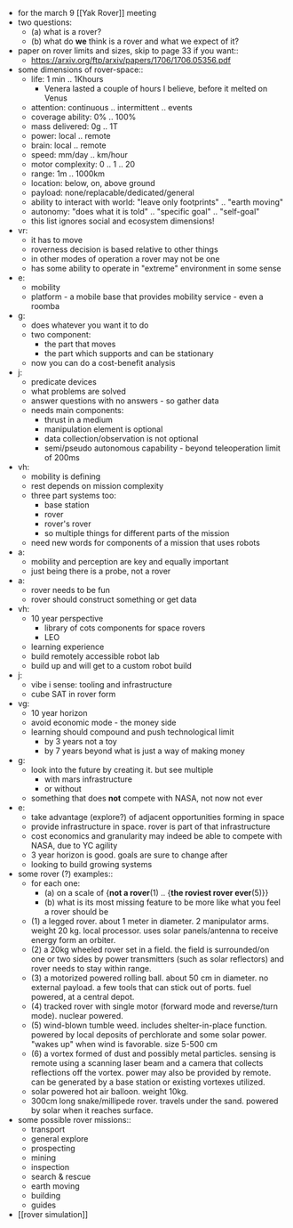 - for the march 9 [[Yak Rover]] meeting
- two questions:
    - (a) what is a rover?
    - (b) what do __we__ think is a rover and what we expect of it?
- paper on rover limits and sizes, skip to page 33 if you want::
    - https://arxiv.org/ftp/arxiv/papers/1706/1706.05356.pdf
- some dimensions of rover-space::
    - life: 1 min .. 1Khours
        - Venera lasted a couple of hours I believe, before it melted on Venus
    - attention: continuous .. intermittent .. events
    - coverage ability: 0% .. 100%
    - mass delivered: 0g .. 1T
    - power: local .. remote
    - brain: local .. remote
    - speed: mm/day .. km/hour
    - motor complexity: 0 .. 1 .. 20 
    - range: 1m .. 1000km
    - location: below, on, above ground
    - payload: none/replacable/dedicated/general
    - ability to interact with world: "leave only footprints" .. "earth moving"
    - autonomy: "does what it is told" .. "specific goal" .. "self-goal"
    - this list ignores social and ecosystem dimensions!
- vr:
    - it has to move
    - roverness decision is based relative to other things
    - in other modes of operation a rover may not be one
    - has some ability to operate in "extreme" environment in some sense
- e:
    - mobility
    - platform - a mobile base that provides mobility service - even a roomba
- g:
    - does whatever you want it to do
    - two component:
        - the part that moves 
        - the part which supports and can be stationary
    - now you can do a cost-benefit analysis
- j:
    - predicate devices
    - what problems are solved
    - answer questions with no answers - so gather data
    - needs main components:
        - thrust in a medium
        - manipulation element is optional
        - data collection/observation is not optional
        - semi/pseudo autonomous capability - beyond teleoperation limit of 200ms
- vh:
    - mobility is defining
    - rest depends on mission complexity
    - three part systems too:
        - base station
        - rover
        - rover's rover
        - so multiple things for different parts of the mission
    - need new words for components of a  mission that uses robots
- a:
    - mobility and perception are key and equally important
    - just being there is a probe, not a rover
- a:
    - rover needs to be fun
    - rover should construct something or get data
- vh:
    - 10 year perspective
        - library of cots components for space rovers
        - LEO
    - learning experience
    - build remotely accessible robot lab
    - build up and will get to a  custom robot build 
- j:
    - vibe i sense: tooling and infrastructure
    - cube SAT in rover form
- vg:
    - 10 year horizon
    - avoid economic mode - the money side
    - learning should compound and push technological limit
        - by 3 years not a toy
        - by 7 years beyond what is just a way of making money
- g:
    - look into the future by creating it. but see multiple
        - with mars infrastructure
        - or without
    - something that does __not__ compete with NASA, not now not ever
- e:
    - take advantage (explore?) of adjacent opportunities forming in space
    - provide infrastructure in space. rover is part of that infrastructure
    - cost economics and granularity may indeed be able to compete with NASA, due to YC agility
    - 3 year horizon is good. goals are sure to change after
    - looking to build growing systems
- some rover (?) examples::
    - for each one:
        - (a) on a scale of {**not a rover**(1) .. {**the roviest rover ever**(5)}}
        - (b) what is its most missing feature to be more like what you feel a rover should be
    - (1) a legged rover. about 1 meter in diameter. 2 manipulator arms. weight 20 kg. local processor. uses solar panels/antenna to receive energy form an orbiter.
    - (2) a 20kg wheeled rover set in a field. the field is surrounded/on one or two sides by power transmitters (such as solar reflectors) and rover needs to stay within range.
    - (3) a motorized powered rolling ball. about 50 cm in diameter. no external payload. a few tools that can stick out of ports. fuel powered, at a central depot.
    - (4) tracked rover with single motor (forward mode and reverse/turn mode). nuclear powered.
    - (5) wind-blown tumble weed. includes shelter-in-place function. powered by local deposits of perchlorate and some solar power. "wakes up" when wind is favorable. size 5-500 cm
    - (6) a vortex formed of dust and possibly metal particles. sensing is remote using a scanning laser beam and a camera that collects reflections off the vortex. power may also be provided by remote. can be generated by a base station or existing vortexes utilized.
    - solar powered hot air balloon. weight 10kg.
    - 300cm long snake/millipede rover. travels under the sand. powered by solar when it reaches surface.
- some possible rover missions::
    - transport
    - general explore
    - prospecting
    - mining
    - inspection
    - search & rescue
    - earth moving
    - building
    - guides
- [[rover simulation]]
